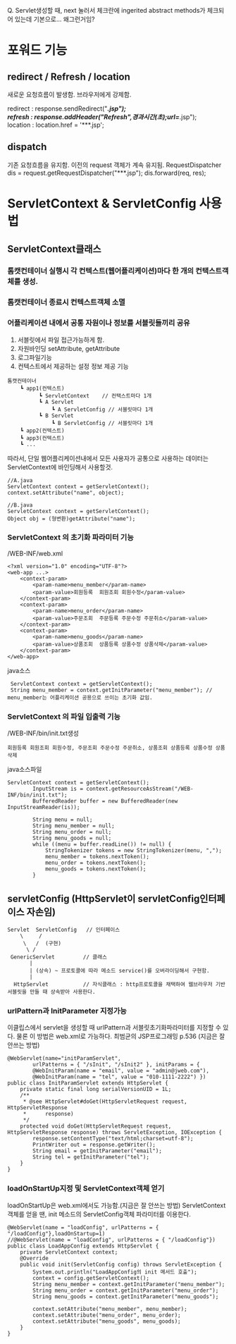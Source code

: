 
Q. Servlet생성할 때, next 눌러서 체크란에 ingerited abstract methods가 체크되어 있는데 기본으로... 왜그런거임?

# 포워드 기능
## redirect / Refresh / location
새로운 요청흐름이 발생함. 브라우저에게 강제함.<br>

redirect : response.sendRedirect("***.jsp");<br>
refresh : response.addHeader("Refresh",경과시간(초);url=***.jsp");<br>
location : location.href = '***.jsp';

## dispatch
기존 요청흐름을 유지함. 이전의 request 객체가 계속 유지됨.
RequestDispatcher dis = request.getRequestDispatcher("***.jsp");
dis.forward(req, res);

# ServletContext & ServletConfig 사용법

## ServletContext클래스
### 톰캣컨테이너 실행시 각 컨텍스트(웹어플리케이션)마다 한 개의 컨택스트객체를 생성.
### 톰캣컨테이너 종료시 컨텍스트객체 소멸
### 어플리케이션 내에서 공통 자원이나 정보를 서블릿들끼리 공유
1) 서블릿에서 파일 접근가능하게 함.
2) 자원바인딩 setAttribute, getAttribute
3) 로그파일기능
4) 컨텍스트에서 제공하는 설정 정보 제공 기능
~~~
톰캣컨테이너
    ┗ app1(컨텍스트)
          ┗ ServletContext    // 컨택스트마다 1개
          ┗ A Servlet
              ┗ A ServletConfig // 서블릿마다 1개
          ┗ B Servlet
              ┗ B ServletConfig // 서블릿마다 1개
    ┗ app2(컨텍스트)
    ┗ app3(컨텍스트)
    ┗ ...
~~~
따라서, 단일 웹어플리케이션내에서 모든 사용자가 공통으로 사용하는 데이터는 ServletContext에 바인딩해서 사용할것.
~~~
//A.java
ServletContext context = getServletContext();
context.setAttribute("name", object);
~~~
~~~
//B.java
ServletContext context = getServletContext();
Object obj = (형변환)getAttribute("name");
~~~

### ServletContext 의 초기화 파라미터 기능<br>
/WEB-INF/web.xml
~~~
<?xml version="1.0" encoding="UTF-8"?>
<web-app ...>
	<context-param>
		<param-name>menu_member</param-name>
		<param-value>회원등록  회원조회 회원수정</param-value>
	</context-param>
	<context-param>
		<param-name>menu_order</param-name>
		<param-value>주문조회  주문등록 주문수정 주문취소</param-value>
	</context-param>
	<context-param>
		<param-name>menu_goods</param-name>
		<param-value>상품조회  상품등록 상품수정 상품삭제</param-value>
	</context-param>
</web-app>
~~~
java소스
~~~
 ServletContext context = getServletContext();
 String menu_member = context.getInitParameter("menu_member"); // menu_member는 어플리케이션 공용으로 쓰이는 초기화 값임.
~~~
### ServletContext 의 파일 입출력 기능<br>
/WEB-INF/bin/init.txt생성
~~~
회원등록 회원조회 회원수정, 주문조회 주문수정 주문취소, 상품조회 상품등록 상품수정 상품삭제
~~~
java소스파일
~~~
ServletContext context = getServletContext();
		InputStream is = context.getResourceAsStream("/WEB-INF/bin/init.txt");
		BufferedReader buffer = new BufferedReader(new InputStreamReader(is));

		String menu = null;
		String menu_member = null;
		String menu_order = null;
		String menu_goods = null;
		while ((menu = buffer.readLine()) != null) {
			StringTokenizer tokens = new StringTokenizer(menu, ",");
			menu_member = tokens.nextToken();
			menu_order = tokens.nextToken();
			menu_goods = tokens.nextToken();
		}
~~~

## servletConfig (HttpServlet이 servletConfig인터페이스 자손임)
~~~
Servlet  ServletConfig   // 인터페이스
    \     /
     \   /  (구현)
      \ /
 GenericServlet         // 클래스
       |
       | (상속) ~ 프로토콜에 따라 메소드 service()를 오버라이딩해서 구현함.
       |
  HttpServlet           // 자식클래스 : http프로토콜을 채택하여 웹브라우저 기반 서블릿을 만들 때 상속받아 사용한다.
~~~
### urlPattern과 InitParameter 지정가능
이클립스에서 servlet을 생성할 때 urlPattern과 서블릿초기화파라미터를 지정할 수 있다.
물론 이 방법은 web.xml로 가능하다. 최범균의 JSP프로그래밍 p.536 (지금은 잘 안쓰는 방법)
~~~
@WebServlet(name="initParamServlet",
        urlPatterns = { "/sInit", "/sInit2" }, initParams = {
		@WebInitParam(name = "email", value = "admin@jweb.com"), 
		@WebInitParam(name = "tel", value = "010-1111-2222") })
public class InitParamServlet extends HttpServlet {
	private static final long serialVersionUID = 1L;
	/**
	 * @see HttpServlet#doGet(HttpServletRequest request, HttpServletResponse
	 *      response)
	 */
	protected void doGet(HttpServletRequest request, HttpServletResponse response) throws ServletException, IOException {
		response.setContentType("text/html;charset=utf-8");
		PrintWriter out = response.getWriter();
		String email = getInitParameter("email");
		String tel = getInitParameter("tel");
	}
}
~~~
### loadOnStartUp지정 및 ServletContext객체 얻기
loadOnStartUp은 web.xml에서도 가능함.(지금은 잘 안쓰는 방법)
ServletContext객체를 얻을 땐, init 메소드의 ServletConfig객체 파라미터를 이용한다.

~~~
@WebServlet(name = "loadConfig", urlPatterns = { "/loadConfig"},loadOnStartup=1)
//@WebServlet(name = "loadConfig", urlPatterns = { "/loadConfig"})
public class LoadAppConfig extends HttpServlet {
	private ServletContext context;
	@Override
	public void init(ServletConfig config) throws ServletException {
		System.out.println("LoadAppConfig의 init 메서드 호출");
		context = config.getServletContext();
		String menu_member = context.getInitParameter("menu_member");
		String menu_order = context.getInitParameter("menu_order");
		String menu_goods = context.getInitParameter("menu_goods");
		
		context.setAttribute("menu_member", menu_member);
		context.setAttribute("menu_order", menu_order);
		context.setAttribute("menu_goods", menu_goods);
	}
}
~~~


